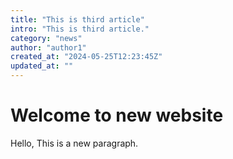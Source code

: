 ```yaml
---
title: "This is third article"
intro: "This is third article."
category: "news"
author: "author1"
created_at: "2024-05-25T12:23:45Z"
updated_at: ""
---
```


# Welcome to new website

Hello, This is a new paragraph.
